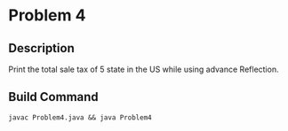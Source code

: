 # Problem 4

## Description
Print the total sale tax of 5 state in the US while using
advance Reflection.

## Build Command
```shell
javac Problem4.java && java Problem4
```